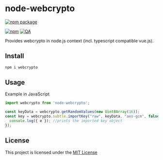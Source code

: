 # node-webcrypto

[![npm package](https://nodei.co/npm/node-webcrypto.png?downloads=true&downloadRank=true&stars=true)](https://nodei.co/npm/node-webcrypto/)

[![npm](https://img.shields.io/npm/v/node-webcrypto)](https://www.npmjs.com/package/node-webcrypto) [![QA](https://github.com/mark-herrmann/node-webcrypto/actions/workflows/qa.yml/badge.svg?branch=main)](https://github.com/mark-herrmann/node-webcrypto/actions/workflows/qa.yml)

Provides webcrypto in node.js context (incl. typescript compatible vue.js).

## Install
```sh
npm i webcrypto
```

## Usage
Example in JavaScript
```js
import webcrypto from 'node-webcrypto';

const keyData = webcrypto.getRandomValues(new Uint8Array(16));
const key = webcrypto.subtle.importKey("raw", keyData, "aes-gcm", false, ["encrypt", "decrypt"]).then(e => {
  console.log({ e }); //prints the imported key object
});
```


## License

This project is licensed under the [MIT License](LICENSE.txt)
